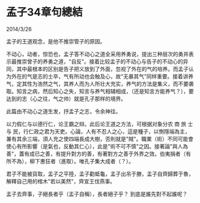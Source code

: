 # 孟子34章句總結
2014/3/26

孟子的王道观念，是他不推崇管子的原因。

不动心，动者，惊恐也，孟子答不动心之道全采用养勇说，提出三种层次的勇并表示最推崇曾子的养勇之道，"自反"。接着比较孟子的不动心与告子的不动心的异同，其中最根本的区别是告子把义放到了外面，忽视了外在的气的培养。而孟子认为外在的气是志的士卒，气有所动也会触及心，故"无暴其气"同样重要。接着讲养气，定其性为浩然之气，其养人而为人所壮大充实，养气的方法是集义，而不要袭取。知言之病，然后知心之失，知言与养气相辅相成，（还是知言方能养气？），要达到的志（心之往，气之帅）就是孔子那样的境界。

此篇由不动心之道生发，抒孟子之志，令余神往。

以力假仁与以德行仁，论王霸之辩。此后论王道之方法，可根据对象分农 商 旅
士 与
民，行仁政之君为天吏。心論，人有不忍人之心，這是種子，以惻隱端為主，兼有其余三端，須人充之使四端長成大樹，否則就是"賊"。職業（術）不同可能會使心有所影響（是氣也，反動其仁心），此是"術不可不慎"之因。接著論"與人為善"，蓋有成已之善，有提升對方的善，有著對方之善于外界之效。伯夷捐者（有所不為），柳下惠狂者（進取）。唯孔子集大成者（？）。

君子不能被貨取，孟子之平陸，孟子勸蚳龜，孟子出吊于滕，孟子自齊歸葬于魯，解釋自己用的棺木"若以美然"，齊宣王伐燕事。

孟子去齊事，子絕長者乎（孟子自稱），長者絕子乎？ 到底是誰先對不起誰呢？
